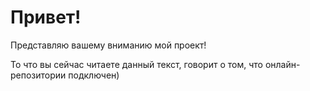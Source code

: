  # Привет!  
 
  Представляю вашему вниманию мой проект! 
 
  То что вы сейчас читаете данный текст, говорит о том, что онлайн-репозитории подключен) 
